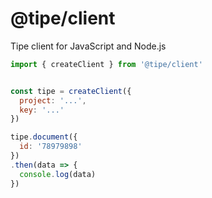 # @tipe/client
Tipe client for JavaScript and Node.js


```js
import { createClient } from '@tipe/client'


const tipe = createClient({
  project: '...',
  key: '...'
})

tipe.document({
  id: '78979898'
})
.then(data => {
  console.log(data)
})
```
